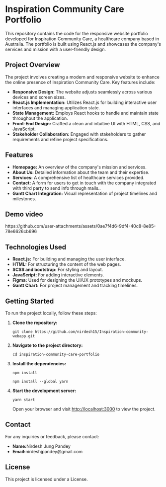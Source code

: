 <h1>Inspiration Community Care Portfolio</h1>
 <p>This repository contains the code for the responsive website portfolio developed for Inspiration Community Care, a healthcare company based in Australia. The portfolio is built using React.js and showcases the company's services and mission with a user-friendly design.</p>
 <h2>Project Overview</h2>
   <p>The project involves creating a modern and responsive website to enhance the online presence of Inspiration Community Care. Key features include:</p>
    <ul>
        <li><strong>Responsive Design:</strong> The website adjusts seamlessly across various devices and screen sizes.</li>
        <li><strong>React.js Implementation:</strong> Utilizes React.js for building interactive user interfaces and managing application state.</li>
        <li><strong>State Management:</strong> Employs React hooks to handle and maintain state throughout the application.</li>
        <li><strong>Front-End Design:</strong> Crafted a clean and intuitive UI with HTML, CSS, and JavaScript.</li>
        <li><strong>Stakeholder Collaboration:</strong> Engaged with stakeholders to gather requirements and refine project specifications.</li>
    </ul>
    <h2>Features</h2>
    <ul>
        <li><strong>Homepage:</strong> An overview of the company's mission and services.</li>
        <li><strong>About Us:</strong> Detailed information about the team and their expertise.</li>
        <li><strong>Services:</strong> A comprehensive list of healthcare services provided.</li>
        <li><strong>Contact:</strong> A form for users to get in touch with the company integrated with third party to send info through mails..</li>
        <li><strong>Gantt Chart Integration:</strong> Visual representation of project timelines and milestones.</li>
    </ul> 
    <h2>Demo video</h2>
https://github.com/user-attachments/assets/0ae7f4d6-9df4-40c8-8e85-78e6626cb696
     <h2>Technologies Used</h2>
      <ul>
        <li><strong>React.js:</strong> For building and managing the user interface.</li>
        <li><strong>HTML:</strong> For structuring the content of the web pages.</li>
        <li><strong>SCSS and bootstrap:</strong> For styling and layout.</li>
        <li><strong>JavaScript:</strong> For adding interactive elements.</li>
        <li><strong>Figma:</strong> Used for designing the UI/UX prototypes and mockups.</li>
        <li><strong>Gantt Chart:</strong> For project management and tracking timelines.</li>
    </ul>
    <h2>Getting Started</h2>
    <p>To run the project locally, follow these steps:</p>
    <ol>
        <li><strong>Clone the repository:</strong></li>
        <pre><code>git clone https://github.com/nirdesh15/Inspiration-community-webapp.git</code></pre>
        <li><strong>Navigate to the project directory:</strong></li>
        <pre><code>cd inspiration-community-care-portfolio</code></pre>
        <li><strong>Install the dependencies:</strong></li>
        <pre><code>npm install</code></pre>
         <pre><code>npm install --global yarn</code></pre>
        <li><strong>Start the development server:</strong></li>
        <pre><code>yarn start</code></pre>
        <p>Open your browser and visit <a href="http://localhost:3000">http://localhost:3000</a> to view the project.</p>
    </ol>
    <h2>Contact</h2>
    <p>For any inquiries or feedback, please contact:</p>
    <ul>
        <li><strong>Name:</strong>Nirdesh Jung Pandey</li>
        <li><strong>Email:</strong>nirdeshjpandey@gmail.com</li>
    </ul>
     <h2>License</h2>
    <p>This project is licensed under a License</a>.</p>
    
    
